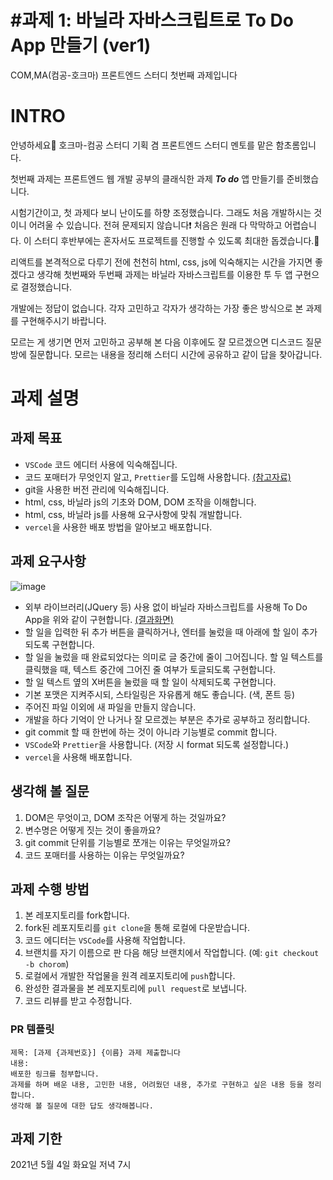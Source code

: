 # #과제 1: 바닐라 자바스크립트로 To Do App 만들기 (ver1)
COM,MA(컴공-호크마) 프론트엔드 스터디 첫번째 과제입니다

# INTRO
안녕하세요🙂 호크마-컴공 스터디 기획 겸 프론트엔드 스터디 멘토를 맡은 함초롬입니다.

첫번째 과제는 프론트엔드 웹 개발 공부의 클래식한 과제 ***To do*** 앱 만들기를 준비했습니다.

시험기간이고, 첫 과제다 보니 난이도를 하향 조정했습니다. 그래도 처음 개발하시는 것이니 어려울 수 있습니다. 전혀 문제되지 않습니다❗ 처음은 원래 다 막막하고 어렵습니다. 이 스터디 후반부에는 혼자서도 프로젝트를 진행할 수 있도록 최대한 돕겠습니다.👏

리액트를 본격적으로 다루기 전에 천천히 html, css, js에 익숙해지는 시간을 가지면 좋겠다고 생각해 첫번째와 두번째 과제는 바닐라 자바스크립트를 이용한 투 두 앱 구현으로 결정했습니다. 

개발에는 정답이 없습니다. 각자 고민하고 각자가 생각하는 가장 좋은 방식으로 본 과제를 구현해주시기 바랍니다.

모르는 게 생기면 먼저 고민하고 공부해 본 다음 이후에도 잘 모르겠으면 디스코드 질문방에 질문합니다. 모르는 내용을 정리해 스터디 시간에 공유하고 같이 답을 찾아갑니다.

# 과제 설명
## 과제 목표
- ```VSCode``` 코드 에디터 사용에 익숙해집니다.
- 코드 포매터가 무엇인지 알고, ```Prettier```를 도입해 사용합니다. [(참고자료)](https://crong-dev.tistory.com/67)
- git을 사용한 버전 관리에 익숙해집니다.
- html, css, 바닐라 js의 기초와 DOM, DOM 조작을 이해합니다.
- html, css, 바닐라 js를 사용해 요구사항에 맞춰 개발합니다.
- ```vercel```을 사용한 배포 방법을 알아보고 배포합니다.


## 과제 요구사항
![image](https://user-images.githubusercontent.com/52379950/115743223-6cdcd600-a3cc-11eb-9988-ed666de38b59.png)

- 외부 라이브러리(JQuery 등) 사용 없이 바닐라 자바스크립트를 사용해 To Do App을 위와 같이 구현합니다. [(결과화면)](https://vanilla-js-todo-1st.vercel.app/)
- 할 일을 입력한 뒤 추가 버튼을 클릭하거나, 엔터를 눌렀을 때 아래에 할 일이 추가되도록 구현합니다.
- 할 일을 눌렀을 때 완료되었다는 의미로 글 중간에 줄이 그어집니다. 할 일 텍스트를 클릭했을 때, 텍스트 중간에 그어진 줄 여부가 토글되도록 구현합니다.
- 할 일 텍스트 옆의 X버튼을 눌렀을 때 할 일이 삭제되도록 구현합니다.
- 기본 포맷은 지켜주시되, 스타일링은 자유롭게 해도 좋습니다. (색, 폰트 등)
- 주어진 파일 이외에 새 파일을 만들지 않습니다.
- 개발을 하다 기억이 안 나거나 잘 모르겠는 부분은 추가로 공부하고 정리합니다.
- git commit 할 때 한번에 하는 것이 아니라 기능별로 commit 합니다. 
- ```VSCode```와 ```Prettier```을 사용합니다. (저장 시 format 되도록 설정합니다.)
- ```vercel```을 사용해 배포합니다.


## 생각해 볼 질문
1. DOM은 무엇이고, DOM 조작은 어떻게 하는 것일까요?
2. 변수명은 어떻게 짓는 것이 좋을까요?
3. git commit 단위를 기능별로 쪼개는 이유는 무엇일까요?
4. 코드 포매터를 사용하는 이유는 무엇일까요?


## 과제 수행 방법
1. 본 레포지토리를 fork합니다.
2. fork된 레포지토리를 ```git clone```을 통해 로컬에 다운받습니다.
3. 코드 에디터는 ```VSCode```를 사용해 작업합니다.
4. 브랜치를 자기 이름으로 판 다음 해당 브랜치에서 작업합니다. (예: ```git checkout -b chorom```)
5. 로컬에서 개발한 작업물을 원격 레포지토리에 ```push```합니다.
6. 완성한 결과물을 본 레포지토리에 ```pull request```로 보냅니다.
7. 코드 리뷰를 받고 수정합니다.


### PR 템플릿
```
제목: [과제 {과제번호}] {이름} 과제 제출합니다
내용:
배포한 링크를 첨부합니다.
과제를 하며 배운 내용, 고민한 내용, 어려웠던 내용, 추가로 구현하고 싶은 내용 등을 정리합니다.
생각해 볼 질문에 대한 답도 생각해봅니다.
```


## 과제 기한
2021년 5월 4일 화요일 저녁 7시
